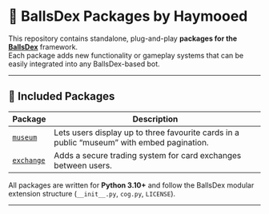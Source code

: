 # 🎴 BallsDex Packages by Haymooed

This repository contains standalone, plug-and-play **packages for the [BallsDex](https://github.com/Ballsdex-Team/BallsDex-DiscordBot/tree/master)** framework.  
Each package adds new functionality or gameplay systems that can be easily integrated into any BallsDex-based bot.

---

## 🧩 Included Packages

| Package | Description |
|----------|-------------|
| [`museum`](./museum) | Lets users display up to three favourite cards in a public “museum” with embed pagination. |
| [`exchange`](./exchange) | Adds a secure trading system for card exchanges between users. |

All packages are written for **Python 3.10+** and follow the BallsDex modular extension structure (`__init__.py`, `cog.py`, `LICENSE`).

---
